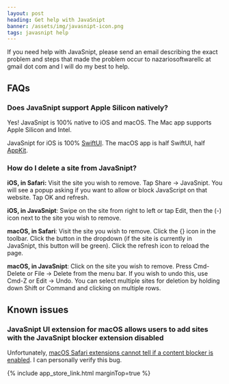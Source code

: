 ```yaml
---
layout: post
heading: Get help with JavaSnipt
banner: /assets/img/javasnipt-icon.png
tags: javasnipt help
---
```


If you need help with JavaSnipt, please send an email describing the exact problem and steps that made the problem occur to nazariosoftwarellc at gmail dot com and I will do my best to help.

## FAQs

### Does JavaSnipt support Apple Silicon natively?

Yes! JavaSnipt is 100% native to iOS and macOS. The Mac app supports Apple Silicon and Intel. 

JavaSnipt for iOS is 100% [SwiftUI](https://developer.apple.com/documentation/swiftui/). The macOS app is half SwiftUI, half [AppKit](https://developer.apple.com/documentation/appkit/).

### How do I delete a site from JavaSnipt?

**iOS, in Safari:** Visit the site you wish to remove. Tap Share → JavaSnipt. You will see a popup asking if you want to allow or block JavaScript on that website. Tap OK and refresh. 

**iOS, in JavaSnipt**: Swipe on the site from right to left or tap Edit, then the (-) icon next to the site you wish to remove. 

**macOS, in Safari**: Visit the site you wish to remove. Click the {} icon in the toolbar. Click the button in the dropdown (if the site is currently in JavaSnipt, this button will be green). Click the refresh icon to reload the page. 

**macOS, in JavaSnipt**: Click on the site you wish to remove. Press Cmd-Delete or File → Delete from the menu bar. If you wish to undo this, use Cmd-Z or Edit → Undo. You can select multiple sites for deletion by holding down Shift or Command and clicking on multiple rows.

## Known issues

### JavaSnipt UI extension for macOS allows users to add sites with the JavaSnipt blocker extension disabled

Unfortunately, [macOS Safari extensions cannot tell if a content blocker is enabled](https://stackoverflow.com/questions/50481113/how-to-get-the-stateenabled-disabled-of-safari-content-blocker-app-extension-f). I can personally verify this bug. 

{% include app_store_link.html marginTop=true %}